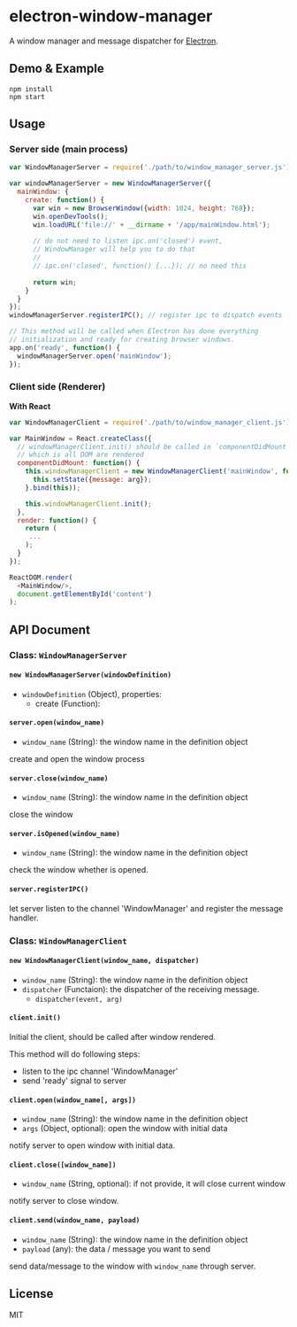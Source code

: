 # electron-window-manager
A window manager and message dispatcher for [Electron](http://electron.atom.io/).

## Demo & Example

```
npm install
npm start
```
## Usage

### Server side (main process)

```js
var WindowManagerServer = require('./path/to/window_manager_server.js');

var windowManagerServer = new WindowManagerServer({
  mainWindow: {
    create: function() {
      var win = new BrowserWindow({width: 1024, height: 768});
      win.openDevTools();
      win.loadURL('file://' + __dirname + '/app/mainWindow.html');
      
      // do not need to listen ipc.on('closed') event, 
      // WindowManager will help you to do that
      //
      // ipc.on('closed', function() {...}); // no need this
      
      return win;
    }
  }
});
windowManagerServer.registerIPC(); // register ipc to dispatch events

// This method will be called when Electron has done everything
// initialization and ready for creating browser windows.
app.on('ready', function() {
  windowManagerServer.open('mainWindow');
});
```

### Client side (Renderer)

**With React**

```js
var WindowManagerClient = require('./path/to/window_manager_client.js');

var MainWindow = React.createClass({
  // windowManagerClient.init() should be called in `componentDidMount` life cycle
  // which is all DOM are rendered 
  componentDidMount: function() {
    this.windowManagerClient = new WindowManagerClient('mainWindow', function(event, arg){
      this.setState({message: arg});
    }.bind(this));

    this.windowManagerClient.init();
  },
  render: function() {
    return (
     ...
    );
  }
});

ReactDOM.render(
  <MainWindow/>,
  document.getElementById('content')
);
```

## API Document

### Class: `WindowManagerServer`

#### `new WindowManagerServer(windowDefinition)`
* `windowDefinition` (Object), properties:
  * create (Function): 

#### `server.open(window_name)`
* `window_name` (String): the window name in the definition object

create and open the window process

#### `server.close(window_name)`
* `window_name` (String): the window name in the definition object

close the window

#### `server.isOpened(window_name)`
* `window_name` (String): the window name in the definition object

check the window whether is opened.

#### `server.registerIPC()`

let server listen to the channel 'WindowManager' and register the message handler. 

### Class: `WindowManagerClient`

#### `new WindowManagerClient(window_name, dispatcher)`
* `window_name` (String): the window name in the definition object
* `dispatcher` (Functaion): the dispatcher of the receiving message. 
  * `dispatcher(event, arg)` 

#### `client.init()`

Initial the client, should be called after window rendered. 

This method will do following steps:
* listen to the ipc channel 'WindowManager'
* send 'ready' signal to server

#### `client.open(window_name[, args])`
* `window_name` (String): the window name in the definition object
* `args` (Object, optional): open the window with initial data

notify server to open window with initial data. 

#### `client.close([window_name])`
* `window_name` (String, optional): if not provide, it will close current window

notify server to close window. 

#### `client.send(window_name, payload)`
* `window_name` (String): the window name in the definition object
* `payload` (any): the data / message you want to send

send data/message to the window with `window_name` through server. 

## License

MIT
